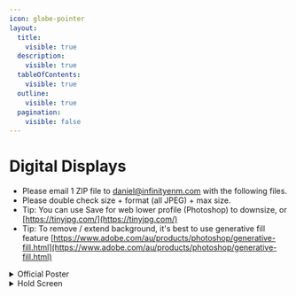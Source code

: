 ```yaml
---
icon: globe-pointer
layout:
  title:
    visible: true
  description:
    visible: true
  tableOfContents:
    visible: true
  outline:
    visible: true
  pagination:
    visible: false
---
```


# Digital Displays

* Please email 1 ZIP file to [daniel@infinityenm.com](mailto:daniel@infinityenm.com) with the following files.
* Please double check size + format (all JPEG) + max size.
* Tip: You can use Save for web lower profile (Photoshop) to downsize, or [https://tinyjpg.com/](https://tinyjpg.com/)
* Tip: To remove / extend background, it's best to use generative fill feature [https://www.adobe.com/au/products/photoshop/generative-fill.html](https://www.adobe.com/au/products/photoshop/generative-fill.html)

<details>

<summary>Official Poster</summary>

* W x H : 1152 x 2048 px
* File: JPEG
* Max size: 1 MB
* Text: With or without is OK
* Logo: With logo

**Placement**

<img src="../.gitbook/assets/image.png" alt="" data-size="original">

<img src="../.gitbook/assets/image (1).png" alt="" data-size="original">



</details>

<details>

<summary>Hold Screen</summary>

* W x H : 1920 x 1080 px
* File: JPEG / DCP .ZIP (See below)
* Text: **YES** text (In cinemas Date)
* Logo: **WITH** film title logo + VeOnline & Film Viet AUS logo (see examples) + any logos that were already on the original poster file

**Placement**

![](<../.gitbook/assets/image (13).png>)

**Examples**

![](<../.gitbook/assets/image (10).png>)

![](<../.gitbook/assets/image (11).png>)

![](<../.gitbook/assets/image (12).png>)

</details>
